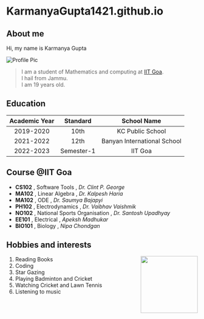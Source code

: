 # KarmanyaGupta1421.github.io

## About me

Hi, my name is Karmanya Gupta

![Profile Pic](https://img.freepik.com/free-vector/it-takes-two-tango-idiom_1308-17930.jpg?w=900&t=st=1682401148~exp=1682401748~hmac=0c8c72236bc9c7303b9b6db2da4a867952450cbaa8d7f4fccc2e487a5ac2d8f6)

>I am a student of Mathematics and computing at [IIT Goa](https://iitgoa.ac.in/).<br>
>I hail from Jammu.<br>
>I am 19 years old.<br>

## Education

|Academic Year|Standard|School Name|
|:---:|:---:|:----:|
|2019-2020|10th|KC Public School|
|2021-2022|12th|Banyan International School|
|2022-2023|Semester-1|IIT Goa|

## Course @IIT Goa

- **CS102** , Software Tools , *Dr. Clint P. George*
- **MA102** , Linear Algebra , *Dr. Kalpesh Haria*
- **MA102** , ODE , *Dr. Saumya Bajapyi*
- **PH102** , Electrodynamics , *Dr. Vaibhav Vaishmik*
- **NO102** , National Sports Organisation , *Dr. Santosh Upadhyay*
- **EE101** , Electrical , *Apeksh Madhukar*
- **BIO101** , Biology , *Nipa Chondgan*

## Hobbies and interests

<img align = "right" src = "https://media1.giphy.com/media/l1J9tiMFKV8R31J9m/giphy.gif?cid=ecf05e47sh6q2e7jz5yvlpekmmqs8sdq451fhh49y33xh0pf&rid=giphy.gif&ct=s" height = "150px">

1. Reading Books 
2. Coding
3. Star Gazing
4. Playing Badminton and Cricket
5. Watching Cricket and Lawn Tennis
6. Listening to music
